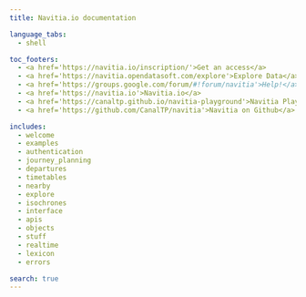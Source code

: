 ```yaml
---
title: Navitia.io documentation

language_tabs:
  - shell

toc_footers:
  - <a href='https://navitia.io/inscription/'>Get an access</a>
  - <a href='https://navitia.opendatasoft.com/explore'>Explore Data</a>
  - <a href='https://groups.google.com/forum/#!forum/navitia'>Help!</a>
  - <a href='https://navitia.io'>Navitia.io</a>
  - <a href='https://canaltp.github.io/navitia-playground'>Navitia Playground</a>
  - <a href='https://github.com/CanalTP/navitia'>Navitia on Github</a>

includes:
  - welcome
  - examples
  - authentication
  - journey_planning
  - departures
  - timetables
  - nearby
  - explore
  - isochrones
  - interface
  - apis
  - objects
  - stuff
  - realtime
  - lexicon
  - errors

search: true
---
```

